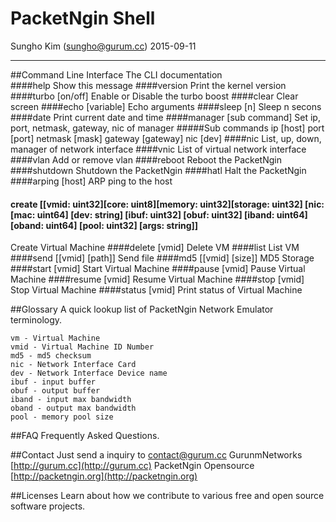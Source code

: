 # PacketNgin Shell

Sungho Kim (sungho@gurum.cc)
2015-09-11

---
##Command Line Interface
The CLI documentation<br>
####help
Show this message
####version
Print the kernel version
####turbo [on/off]
Enable or Disable the turbo boost
####clear
Clear screen
####echo [variable]
Echo arguments
####sleep [n]
Sleep n secons
####date
Print current date and time
####manager [sub command]
Set ip, port, netmask, gateway, nic of manager
#####Sub commands
	ip [host]
    port [port]
	netmask [mask]
    gateway [gateway]
	nic [dev]
####nic
List, up, down, manager of network interface
####vnic
List of virtual network interface
####vlan
Add or remove vlan
####reboot
Reboot the PacketNgin
####shutdown
Shutdown the PacketNgin
####hatl
Halt the PacketNgin
####arping [host]
ARP ping to the host
#### create [[vmid: uint32][core: uint8][memory: uint32][storage: uint32] [nic: [mac: uint64] [dev: string] [ibuf: uint32] [obuf: uint32] [iband: uint64] [oband: uint64] [pool: uint32] [args: string]]
Create Virtual Machine
####delete [vmid]
Delete VM
####list
List VM
####send [[vmid] [path]]
Send file
####md5 [[vmid] [size]]
MD5 Storage
####start [vmid]
Start Virtual Machine
####pause [vmid]
Pause Virtual Machine
####resume [vmid]
Resume Virtual Machine
####stop [vmid]
Stop Virtual Machine
####status [vmid]
Print status of Virtual Machine

##Glossary
A quick lookup list of PacketNgin Network Emulator terminology.

	vm - Virtual Machine
    vmid - Virtual Machine ID Number
	md5 - md5 checksum
    nic - Network Interface Card
	dev - Network Interface Device name
	ibuf - input buffer
    obuf - output buffer
	iband - input max bandwidth
    oband - output max bandwidth
	pool - memory pool size

##FAQ
Frequently Asked Questions.

##Contact
Just send a inquiry to <contact@gurum.cc>
GurunmNetworks [http://gurum.cc](http://gurum.cc)
PacketNgin Opensource [http://packetngin.org](http://packetngin.org)


##Licenses
Learn about how we contribute to various free and open source software projects.